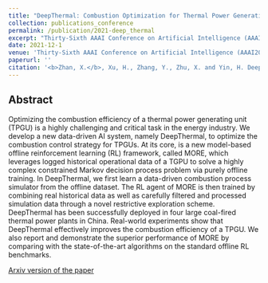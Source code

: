 ```yaml
---
title: "DeepThermal: Combustion Optimization for Thermal Power Generating Units Using Offline Reinforcement Learning"
collection: publications_conference
permalink: /publication/2021-deep_thermal
excerpt: "Thirty-Sixth AAAI Conference on Artificial Intelligence (AAAI2022)."
date: 2021-12-1
venue: 'Thirty-Sixth AAAI Conference on Artificial Intelligence (AAAI2022)'
paperurl: ''
citation: '<b>Zhan, X.</b>, Xu, H., Zhang, Y., Zhu, X. and Yin, H. DeepThermal: Combustion Optimization for Thermal Power Generating Units Using Offline Reinforcement Learning. In <i>Thirty-Sixth AAAI Conference on Artificial Intelligence (AAAI2022)</i>.'
---
```


Abstract
---

Optimizing the combustion efficiency of a thermal power generating unit (TPGU) is a highly challenging and critical task in the energy industry. We develop a new data-driven AI system, namely DeepThermal, to optimize the combustion control strategy for TPGUs. At its core, is a new model-based offline reinforcement learning (RL) framework, called MORE, which leverages logged historical operational data of a TGPU to solve a highly complex constrained Markov decision process problem via purely offline training. In DeepThermal, we first learn a data-driven combustion process simulator from the offline dataset. The RL agent of MORE is then trained by combining real historical data as well as carefully filtered and processed simulation data through a novel restrictive exploration scheme. DeepThermal has been successfully deployed in four large coal-fired thermal power plants in China. Real-world experiments show that DeepThermal effectively improves the combustion efficiency of a TPGU. We also report and demonstrate the superior performance of MORE by comparing with the state-of-the-art algorithms on the standard offline RL benchmarks.

[Arxiv version of the paper](https://arxiv.org/abs/2102.11492)